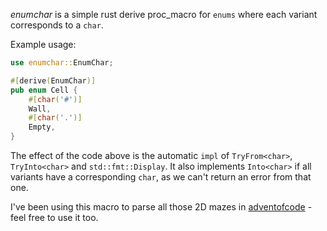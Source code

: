 *enumchar* is a simple rust derive proc_macro for `enums` where each
variant corresponds to a `char`.

Example usage:

```rust
use enumchar::EnumChar;

#[derive(EnumChar)]
pub enum Cell {
    #[char('#')]
    Wall,
    #[char('.')]
    Empty,
}
```

The effect of the code above is the automatic `impl` of `TryFrom<char>`,
`TryInto<char>` and `std::fmt::Display`. It also implements
`Into<char>` if all variants have a corresponding `char`, as we
can't return an error from that one.

I've been using this macro to parse all those 2D mazes in
[adventofcode](https://adventofcode.com/) - feel free to use it too.
